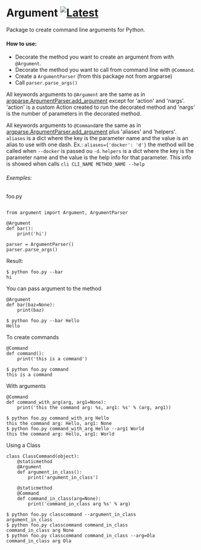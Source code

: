 # Argument [![Latest](https://img.shields.io/github/release/heitorpolidoro/argument.svg?label=latest)](https://github.com/heitorpolidoro/argument/releases/latest)
Package to create command line arguments for Python.

#### How to use:

- Decorate the method you want to create an argument from with `@Argument`.
- Decorate the method you want to call from command line with `@Command`.
- Create a `ArgumentParser` (from this package not from argparse)
- Call `parser.parse_args()`

All keywords arguments to `@Argument` are the same as in [argparse.ArgumentParser.add_argument](https://docs.python.org/3.7/library/argparse.html#the-add-argument-method) except for 'action' and 'nargs'.
'action' is a custom Action created to run the decorated method and 'nargs' is the number of parameters in the decorated method. 

All keywords arguments to `@Command`are the same as in [argparse.ArgumentParser.add_argument](https://docs.python.org/3.7/library/argparse.html#the-add-argument-method) plus 'aliases' and 'helpers'.
`aliases` is a dict where the key is the parameter name and the value is an alias to use with one dash. Ex.: `aliases={'docker': 'd'}`
the method will be called when `--docker` is passed ou `-d`. `helpers` is a dict where the key is the parameter name and the value is the
help info for that parameter. This info is showed when calls `cli CLI_NAME METHOD_NAME --help`
###### Exemples:
foo.py
```

from argument import Argument, ArgumentParser

@Argument
def bar():
    print('hi')
    
parser = ArgumentParser()
parser.parse_args()
```
Result:
```
$ python foo.py --bar
hi 
```

You can pass argument to the method
```
@Argument
def bar(baz=None):
    print(baz)
```
```
$ python foo.py --bar Hello
Hello
```
To create commands
```
@Command
def command():
    print('this is a command')
```
```
$ python foo.py command
this is a command
```
With arguments
```
@Command
def command_with_arg(arg, arg1=None):
    print('this the command arg: %s, arg1: %s' % (arg, arg1))
```
```
$ python foo.py command_with_arg Hello
this the command arg: Hello, arg1: None
$ python foo.py command_with_arg Hello --arg1 World
this the command arg: Hello, arg1: World
```
Using a Class
```
class ClassCommand(object):
    @staticmethod
    @Argument
    def argument_in_class():
        print('argument_in_class')

    @staticmethod
    @Command
    def command_in_class(arg=None):
        print('command_in_class arg %s' % arg)
```
```
$ python foo.py classcommand --argument_in_class
argument_in_class
$ python foo.py classcommand command_in_class
command_in_class arg None
$ python foo.py classcommand command_in_class --arg=Ola
command_in_class arg Ola
```



